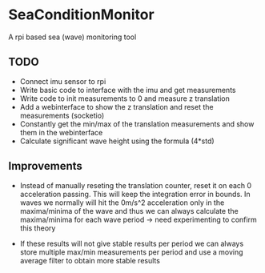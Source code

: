 # SeaConditionMonitor
A rpi based sea (wave) monitoring tool

## TODO
- Connect imu sensor to rpi
- Write basic code to interface with the imu and get measurements
- Write code to init measurements to 0 and measure z translation
- Add a webinterface to show the z translation and reset the measurements (socketio)
- Constantly get the min/max of the translation measurements and show them in the webinterface
- Calculate significant wave height using the formula (4*std)

## Improvements
- Instead of manually reseting the translation counter, reset it on each 0 acceleration passing. This will keep the integration error in bounds. In waves we normally will hit the 0m/s^2 acceleration only in the maxima/minima of the wave and thus we can always calculate the maxima/minima for each wave period -> need experimenting to confirm this theory

- If these results will not give stable results per period we can always store multiple max/min measurements per period and use a moving average filter to obtain more stable results
